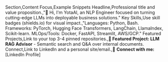 Section,Content Focus,Example Snippets
Headline,Professional title and value proposition.,"👋 Hi, I'm YotaAI, an NLP Engineer focused on turning cutting-edge LLMs into deployable business solutions."
Key Skills,Use skill badges (shields.io) for visual impact.,"Languages: Python, Bash. Frameworks: PyTorch, Hugging Face Transformers, LangChain, LlamaIndex, Scikit-learn. MLOps/Tools: Docker, FastAPI, Streamlit, AWS/GCP."
Featured Projects,Link to your top 3-4 pinned repositories.,**🚀 Featured Project: LLM RAG Advisor** - Semantic search and Q&A over internal documents.
Connect,Link to LinkedIn and a personal site/email.,🔗 **Connect with me:** [LinkedIn Profile]
